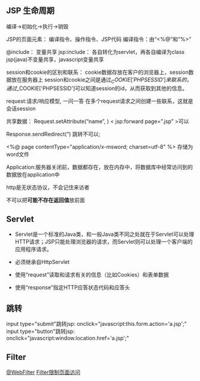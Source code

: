 ## JSP 生命周期
编译->初始化->执行->销毁

<script type="text/javascript" src="Javascript/maiba.js"></script>
JSP的页面元素：
编译指令、操作指令、JSP代码
编译指令：由“<%@”和“%>”

@include：
    变量共享
jsp:include：
    各自转化为servlet，再各自编译为class
    jsp(java)不变量共享，javascript变量共享

session和cookie的区别和联系：
cookie数据存放在客户的浏览器上，session数据放在服务器上
session和cookie之间是通过$_COOKIE['PHPSESSID']来联系的，通过$_COOKIE['PHPSESSID']可以知道session的id，从而获取到其他的信息。

request:请求/响应模型, 一问一答
在多个request请求之间创建一些联系，这就是会话session


共享数据：
Request.setAttribute(“name”, )
< jsp:forward page=”.jsp” >可以

Response.sendRedirect(“) 跳转不可以;

<%@ page contentType="application/x-msword; charset=utf-8" %>
存储为word文件

Application:服务器关闭前，数据都存在，放在内存中，将数据库中经常访问到的数据放在application中

http是无状态协议，不会记住来访者

不可以把**可能不存在返回值**放前面

## Servlet

* Servlet是一个标准的Java类，和一般Java类不同之处就在于Servlet可以处理HTTP请求；JSP只能处理浏览器的请求，而Servlet则可以处理一个客户端的应用程序请求。

* 必须继承自HttpServlet

* 使用“request”读取和请求有关的信息（比如Cookies）和表单数据

* 使用“response”指定HTTP应答状态代码和应答头

## 跳转

input type="submit"跳转jsp: onclick="javascript:this.form.action='a.jsp';"
input type="button"跳转jsp: onclick="javascript:window.location.href='a.jsp';"
 <!-- <%=%>嵌套两层无法使用，如"'<%=%>'" -->

## Filter

[@WebFilter](http://blog.csdn.net/u012334071/article/details/42131943)
[Filter限制页面访问](http://ykko2009.blog.163.com/blog/static/18319912420119198858279/)